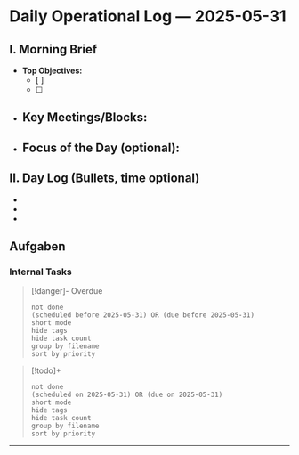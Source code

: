 
# Daily Operational Log — 2025-05-31

## I. Morning Brief

- **Top Objectives:**
  - [ ]
  - [ ]
- **Key Meetings/Blocks:**
  -
- **Focus of the Day (optional):**
  -

## II. Day Log (Bullets, time optional)

-
-
-

## Aufgaben

### Internal Tasks

> [!danger]- Overdue
>```tasks
>not done
>(scheduled before 2025-05-31) OR (due before 2025-05-31)
>short mode
>hide tags
>hide task count
>group by filename
>sort by priority
>```

> [!todo]+
>```tasks
>not done
>(scheduled on 2025-05-31) OR (due on 2025-05-31)
>short mode
>hide tags
>hide task count
>group by filename
>sort by priority
>```

---
